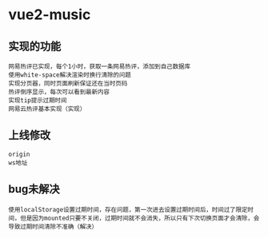 # vue2-music

## 实现的功能
```
网易热评已实现，每个1小时，获取一条网易热评，添加到自己数据库
使用white-space解决渲染时换行清除的问题
实现分页器，同时页面刷新保证还在当时页码
热评倒序显示，每次可以看到最新内容
实现tip提示过期时间
网易云热评基本实现（实现）

```

## 上线修改
```
origin
ws地址
```


## bug未解决
```
使用localStorage设置过期时间，存在问题，第一次进去设置过期时间后，时间过了限定时间，但是因为mounted只要不关闭，过期时间就不会消失，所以只有下次切换页面才会清除，会导致过期时间清除不准确（解决）
```